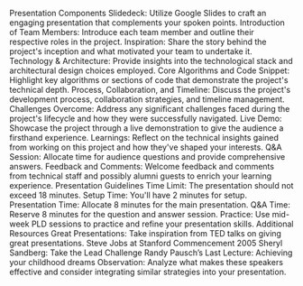 Presentation Components
Slidedeck: Utilize Google Slides to craft an engaging presentation that complements your spoken points.
Introduction of Team Members: Introduce each team member and outline their respective roles in the project.
Inspiration: Share the story behind the project's inception and what motivated your team to undertake it.
Technology & Architecture: Provide insights into the technological stack and architectural design choices employed.
Core Algorithms and Code Snippet: Highlight key algorithms or sections of code that demonstrate the project's technical depth.
Process, Collaboration, and Timeline: Discuss the project's development process, collaboration strategies, and timeline management.
Challenges Overcome: Address any significant challenges faced during the project's lifecycle and how they were successfully navigated.
Live Demo: Showcase the project through a live demonstration to give the audience a firsthand experience.
Learnings: Reflect on the technical insights gained from working on this project and how they've shaped your interests.
Q&A Session: Allocate time for audience questions and provide comprehensive answers.
Feedback and Comments: Welcome feedback and comments from technical staff and possibly alumni guests to enrich your learning experience.
Presentation Guidelines
Time Limit: The presentation should not exceed 18 minutes.
Setup Time: You'll have 2 minutes for setup.
Presentation Time: Allocate 8 minutes for the main presentation.
Q&A Time: Reserve 8 minutes for the question and answer session.
Practice: Use mid-week PLD sessions to practice and refine your presentation skills.
Additional Resources
Great Presentations: Take inspiration from TED talks on giving great presentations.
Steve Jobs at Stanford Commencement 2005
Sheryl Sandberg: Take the Lead Challenge
Randy Pausch’s Last Lecture: Achieving your childhood dreams
Observation: Analyze what makes these speakers effective and consider integrating similar strategies into your presentation.
